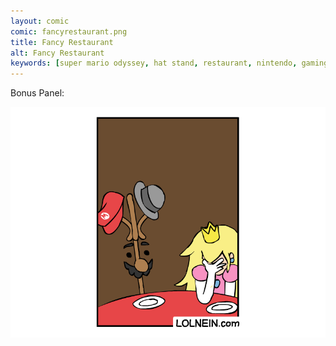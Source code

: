 ```yaml
---
layout: comic
comic: fancyrestaurant.png
title: Fancy Restaurant
alt: Fancy Restaurant
keywords: [super mario odyssey, hat stand, restaurant, nintendo, gaming, comic]
---
```


Bonus Panel:

![Fancy Restaurant Bonus Panel](/images/fancyrestaurant_bonus.png)

